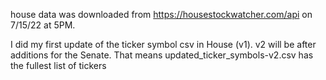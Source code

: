 house data was downloaded from https://housestockwatcher.com/api on 7/15/22 at 5PM.

I did my first update of the ticker symbol csv in House (v1). v2 will be after additions for the Senate.
That means updated_ticker_symbols-v2.csv has the fullest list of tickers